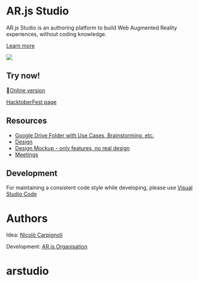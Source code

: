 # AR.js Studio

AR.js Studio is an authoring platform to build Web Augmented Reality experiences, without coding knowledge.

[Learn more](https://medium.com/@nicolcarpignoli/ar-js-studio-a-call-to-arms-for-the-first-open-source-web-ar-authoring-platform-a031069518f9)

<img src="https://i.ibb.co/nz1ydkR/Schermata-2020-04-11-alle-13-48-16.png"/>

## Try now!

 🚀[Online version](https://ar-js-org.github.io/studio/)
 
 [HacktoberFest page](https://ar-js-org.github.io/studio/hacktoberfest)

## Resources

* [Google Drive Folder with Use Cases, Brainstorming, etc.](https://drive.google.com/open?id=1r2nJA8gfxFkty85DjPGUq56SOqNf0BsF)
* [Design](https://www.figma.com/file/TUjZ2KYsmhA5LUkt9KIhcB/ARjs-Components?node-id=0%3A1)
* [Design Mockup - only features, no real design](https://whimsical.com/D688LzTQQRyKESzRu1U4Au)
* [Meetings](https://docs.google.com/document/d/1ffUXGyd97phpInvrOiNEU-5WatO7tX_Yyu1AUVtq3T4/edit)

## Development

For maintaining a consistent code style while developing, please use
[Visual Studio Code](https://code.visualstudio.com/)

# Authors

Idea: [Nicolò Carpignoli](https://twitter.com/nicolocarp)  

Development: [AR.js Organisation](https://github.com/AR-js-org)
# arstudio
